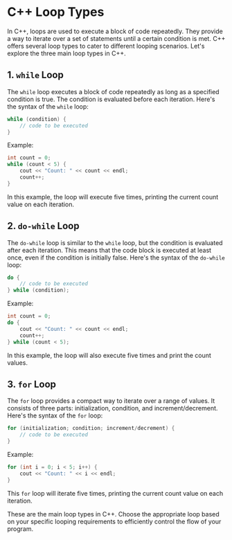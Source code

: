 # C++ Loop Types

In C++, loops are used to execute a block of code repeatedly. They provide a way to iterate over a set of statements until a certain condition is met. C++ offers several loop types to cater to different looping scenarios. Let's explore the three main loop types in C++.

## 1. `while` Loop

The `while` loop executes a block of code repeatedly as long as a specified condition is true. The condition is evaluated before each iteration. Here's the syntax of the `while` loop:

```cpp
while (condition) {
    // code to be executed
}
```

Example:

```cpp
int count = 0;
while (count < 5) {
    cout << "Count: " << count << endl;
    count++;
}
```

In this example, the loop will execute five times, printing the current count value on each iteration.

## 2. `do-while` Loop

The `do-while` loop is similar to the `while` loop, but the condition is evaluated after each iteration. This means that the code block is executed at least once, even if the condition is initially false. Here's the syntax of the `do-while` loop:

```cpp
do {
    // code to be executed
} while (condition);
```

Example:

```cpp
int count = 0;
do {
    cout << "Count: " << count << endl;
    count++;
} while (count < 5);
```

In this example, the loop will also execute five times and print the count values.

## 3. `for` Loop

The `for` loop provides a compact way to iterate over a range of values. It consists of three parts: initialization, condition, and increment/decrement. Here's the syntax of the `for` loop:

```cpp
for (initialization; condition; increment/decrement) {
    // code to be executed
}
```

Example:

```cpp
for (int i = 0; i < 5; i++) {
    cout << "Count: " << i << endl;
}
```

This `for` loop will iterate five times, printing the current count value on each iteration.

These are the main loop types in C++. Choose the appropriate loop based on your specific looping requirements to efficiently control the flow of your program.
